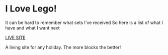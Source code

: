 # I Love Lego!

It can be hard to remember what sets I've received
So here is a list of what I have and what I want next

[LIVE SITE](https://brianlovega.github.io/LegoRules/)



A living site for any holiday. The more blocks the better!
